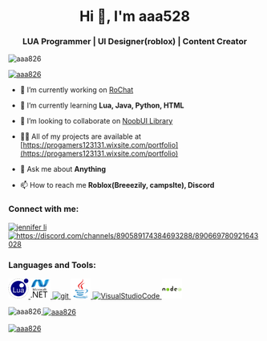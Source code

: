 <h1 align="center">Hi 👋, I'm aaa528</h1>
<h3 align="center">LUA Programmer | UI Designer(roblox) | Content Creator</h3>

<p align="left"> <img src="https://komarev.com/ghpvc/?username=aaa826&label=Profile%20views&color=0e75b6&style=flat" alt="aaa826" /> </p>

<p align="left"> <a href="https://github.com/ryo-ma/github-profile-trophy"><img src="https://github-profile-trophy.vercel.app/?username=aaa826" alt="aaa826" /></a> </p>

- 🔭 I’m currently working on [RoChat](https://progamers123131.wixsite.com/rochatgg)

- 🌱 I’m currently learning **Lua, Java, Python, HTML**

- 👯 I’m looking to collaborate on [NoobUI Library](https://github.com/aaa826/NoobUILibrary)

- 👨‍💻 All of my projects are available at [https://progamers123131.wixsite.com/portfolio](https://progamers123131.wixsite.com/portfolio)

- 💬 Ask me about **Anything**

- 📫 How to reach me **Roblox(Breeezily, campslte), Discord**

<h3 align="left">Connect with me:</h3>
<p align="left">
<a href="https://www.youtube.com/c/jennifer li" target="blank"><img align="center" src="https://raw.githubusercontent.com/rahuldkjain/github-profile-readme-generator/master/src/images/icons/Social/youtube.svg" alt="jennifer li" height="30" width="40" /></a>
<a href="https://discord.com/channels/890589174384693288/890669780921643028" target="blank"><img align="center" src="https://raw.githubusercontent.com/rahuldkjain/github-profile-readme-generator/master/src/images/icons/Social/discord.svg" alt="https://discord.com/channels/890589174384693288/890669780921643028" height="30" width="40" /></a>
</p>

<h3 align="left">Languages and Tools:</h3>
<p align="left"> <a href="https://Lua.org" target="_blank"> <img src="https://github.com/devicons/devicon/blob/master/icons/lua/lua-original-wordmark.svg" alt="lua" width="40" height="40"/> </a> <a href="https://dotnet.microsoft.com/" target="_blank"> <img src="https://raw.githubusercontent.com/devicons/devicon/master/icons/dot-net/dot-net-original-wordmark.svg" alt="dotnet" width="40" height="40"/> </a> <a href="https://git-scm.com/" target="_blank"> <img src="https://www.vectorlogo.zone/logos/git-scm/git-scm-icon.svg" alt="git" width="40" height="40"/> </a> <a href="https://www.java.com" target="_blank"> <img src="https://raw.githubusercontent.com/devicons/devicon/master/icons/java/java-original.svg" alt="java" width="40" height="40"/> </a> <a href="https://code.visualstudio.com" target="_blank"> <img src="https://miro.medium.com/max/1200/1*0LS0sRb2kjHtIIWtKAt-iw.png" alt="VisualStudioCode" width="40" height="40"/> </a> <a href="https://nodejs.org" target="_blank"> <img src="https://raw.githubusercontent.com/devicons/devicon/master/icons/nodejs/nodejs-original-wordmark.svg" alt="nodejs" width="40" height="40"/> </p> 

<p><img align="left" src="https://github-readme-stats.vercel.app/api/top-langs?username=aaa826&show_icons=true&locale=en&layout=compact" alt="aaa826" /></p>

<p>&nbsp;<img align="center" src="https://github-readme-stats.vercel.app/api?username=aaa826&show_icons=true&locale=en" alt="aaa826" /></p>

<p><img align="center" src="https://github-readme-streak-stats.herokuapp.com/?user=aaa826&" alt="aaa826" /></p>
